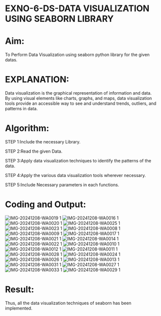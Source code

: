 # EXNO-6-DS-DATA VISUALIZATION USING SEABORN LIBRARY

# Aim:
  To Perform Data Visualization using seaborn python library for the given datas.

# EXPLANATION:
Data visualization is the graphical representation of information and data. By using visual elements like charts, graphs, and maps, data visualization tools provide an accessible way to see and understand trends, outliers, and patterns in data.

# Algorithm:
STEP 1:Include the necessary Library.

STEP 2:Read the given Data.

STEP 3:Apply data visualization techniques to identify the patterns of the data.

STEP 4:Apply the various data visualization tools wherever necessary.

STEP 5:Include Necessary parameters in each functions.

# Coding and Output:
 ![IMG-20241208-WA0019 1](https://github.com/user-attachments/assets/2fe3cd93-72e3-457c-8dd4-35325a0300af)
 ![IMG-20241208-WA0016 1](https://github.com/user-attachments/assets/cc2cf049-2a89-48bb-b2ec-0d387040e7ee)
 ![IMG-20241208-WA0020 1](https://github.com/user-attachments/assets/288de8d7-1d0f-457c-808d-39d649ee9ccf)
 ![IMG-20241208-WA0025 1](https://github.com/user-attachments/assets/95edbc85-4b26-47f8-83ed-764505eb376c)
 ![IMG-20241208-WA0023 1](https://github.com/user-attachments/assets/5f33ecde-8f83-46aa-aed3-a4a36386795d)
 ![IMG-20241208-WA0008 1](https://github.com/user-attachments/assets/56798732-f5c5-4889-9e3d-a0943c43dad5)
 ![IMG-20241208-WA0009 1](https://github.com/user-attachments/assets/e0ffcdde-e3c4-41bc-8fa9-690e6a322345)
 ![IMG-20241208-WA0017 1](https://github.com/user-attachments/assets/1bc6a6b9-ce1b-4249-827b-8e22cd4bd2bb)
 ![IMG-20241208-WA0021 1](https://github.com/user-attachments/assets/648db50f-7809-4171-8c6f-8baeba1b15a0)
 ![IMG-20241208-WA0014 1](https://github.com/user-attachments/assets/7b4c82e3-414f-477c-a55f-fc58c9f30eab)
 ![IMG-20241208-WA0022 1](https://github.com/user-attachments/assets/2b0272cc-bcd5-4b60-bf13-3c9bd81cb24f)
 ![IMG-20241208-WA0010 1](https://github.com/user-attachments/assets/25c9509a-2c5f-4475-82ee-adebea9f4ef9)
 ![IMG-20241208-WA0012 1](https://github.com/user-attachments/assets/c6366de9-b5a3-4024-83f8-11d6a49e700f)
 ![IMG-20241208-WA0011 1](https://github.com/user-attachments/assets/6f0ae63f-34fe-435e-8b92-cba5f538a43a)
 ![IMG-20241208-WA0028 1](https://github.com/user-attachments/assets/f79adb9b-07dd-48a9-b428-c1333e47afb3)
 ![IMG-20241208-WA0024 1](https://github.com/user-attachments/assets/6d68d6c5-3b8b-40c6-8be4-efcff7c97243)
 ![IMG-20241208-WA0026 1](https://github.com/user-attachments/assets/2c95e174-71db-43c3-9688-cf40584a113f)
 ![IMG-20241208-WA0013 1](https://github.com/user-attachments/assets/49920507-4eed-4baf-9b8b-c3a398e0f8c7)
 ![IMG-20241208-WA0031 1](https://github.com/user-attachments/assets/01128c75-1cf0-408e-88d7-99032bdff8ed)
 ![IMG-20241208-WA0027 1](https://github.com/user-attachments/assets/b7ac9d0a-9e87-4009-bfc6-b2ec12a9051e)
 ![IMG-20241208-WA0033 1](https://github.com/user-attachments/assets/532abdab-c90e-4912-9696-9511aa2be5e5)
 ![IMG-20241208-WA0029 1](https://github.com/user-attachments/assets/4605a885-30c9-44cc-818d-22d40c20bf2d)


# Result:
 Thus, all the data visualization techniques of seaborn has been implemented.
 
